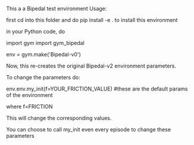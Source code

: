 This a a Bipedal test environment Usage:

first cd into this folder and do pip install -e . to install this environment

in your Python code, do

import gym 
import gym_bipedal

env = gym.make('Bipedal-v0')

Now, this re-creates the original Bipedal-v2 environment parameters.

To change the parameters do:

env.env.my_init(f=YOUR_FRICTION_VALUE) #these are the default params of the environment

where f=FRICTION 

This will change the corresponding values. 

You can choose to call my_init even every episode to change these parameters
